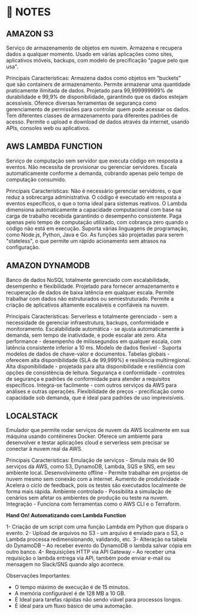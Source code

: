 # 📌 NOTES

## AMAZON S3
Serviço de armazenamento de objetos em nuvem.
Armazena e recupera dados a qualquer momento.
Usado em várias aplicações como sites, aplicativos móveis, backups, com modelo de precificação "pague pelo que usa".

Principais Características:
Armazena dados como objetos em "buckets" que são containers de armazenamento.
Permite armazenar uma quantidade praticamente ilimitada de dados.
Projetado para 99,999999999% de durabilidade e 99,9% de disponibilidade, garantindo que os dados estejam acessíveis.
Oferece diversas ferramentas de segurança como gerenciamento de permissões para controlar quem pode acessar os dados.
Tem diferentes classes de armazenamento para diferentes padrões de acesso.
Permite o upload e download de dados através da internet, usando APIs, consoles web ou aplicativos.

## AWS LAMBDA FUNCTION
Serviço de computação sem servidor que executa código em resposta a eventos.
Não necessita de provisionar ou gerenciar servidores.
Escala automaticamente conforme a demanda, cobrando apenas pelo tempo de computação consumido.

Principais Características:
Não é necessário gerenciar servidores, o que reduz a sobrecarga administrativa.
O código é executado em resposta a eventos específicos, o que o torna ideal para sistemas reativos.
O Lambda dimensiona automaticamente a capacidade computacional com base na carga de trabalho recebida garantindo o desempenho consistente.
Paga apenas pelo tempo de computação utilizado, com cobrança zero quando o código não está em execução.
Suporta várias linguagens de programação, como Node.js, Python, Java e Go.
As funções são projetadas para serem "stateless", o que permite um rápido acionamento sem atrasos na configuração.

## AMAZON DYNAMODB
Banco de dados NoSQL totalmente gerenciado com escalabilidade, desempenho e flexibilidade.
Projetado para fornecer armazenamento e recuperação de dados de baixa latência em qualquer escala.
Permite trabalhar com dados não estruturados ou semiestruturado.
Permite a criação de aplicativos altamente escaláveis e confiáveis na nuvem.

Principais Características:
Serverless e totalmente gerenciado  - sem a necessidade de gerenciar infraestrutura, backups, conformidade e monitoramento.
Escalabilidade automática - se ajusta automaticamente à demanda, sem tempo de inatividade, e pode escalar até zero.
Alta performance - desempenho de milissegundos em qualquer escala, com latência consistente inferior a 10 ms.
Modelo de dados flexível - Suporta modelos de dados de chave-valor e documentos.
Tabelas globais - oferecem alta disponibilidade (SLA de 99,999%) e resiliência multirregional.
Alta disponibilidade - projetada para alta disponibilidade e resiliência com opções de consistência de leitura.
Segurança e conformidade - controles de segurança e padrões de conformidade para atender a requisitos específicos.
Integra-se facilmente - com outros serviços da AWS para análises e outras operações.
Flexibilidade de preços - precificação como capacidade sob demanda, que é ideal para padrões de uso imprevisíveis.

## LOCALSTACK
Emulador que permite rodar serviços de nuvem da AWS localmente em sua máquina usando contêineres Docker.
Oferece um ambiente para desenvolver e testar aplicações cloud e serverless sem precisar se conectar à nuvem real da AWS.

Principais Características:
Emulação de serviços - Simula mais de 90 serviços da AWS, como S3, DynamoDB, Lambda, SQS e SNS, em seu ambiente local.
Desenvolvimento offline - Permite trabalhar em projetos de nuvem mesmo sem conexão com a internet.
Aumento de produtividade - Acelera o ciclo de feedback, pois os testes são executados localmente de forma mais rápida.
Ambiente controlado - Possibilita a simulação de cenários sem afetar os ambientes de produção ou teste na nuvem.
Integração - Funciona com ferramentas como o AWS CLI e o Terraform.

**Hand On! Automatizando com Lambda Function**

1- Criação de um script com uma função Lambda em Python que dispara o evento.
2- Upload de arquivos no S3 - um arquivo é enviado para o S3, o Lambda processa redimensionando, validando, etc.
3- Alteração na tabela do DynamoDB – Ao receber evento do DynamoDB o lambda salvar cópia em outro banco.
4- Requisições HTTP via API Gateway – Ao receber uma requisição o lambda entrega via API, também pode enviar e-mail ou mensagem no Slack/SNS quando algo acontece.

Observações Importantes:
- O tempo máximo de execução é de 15 minutos.
- A memória configurável é de 128 MB a 10 GB.
- É Ideal para tarefas rápidas não sendo viável para processos longos.
- É ideal para um fluxo básico de uma automação.